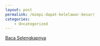 ```yaml
---
layout: post
permalink: /mimpi-dapat-kelelawar-besar/
categories:
    - Uncategorized
---
```


[Baca Selengkapnya](/06)